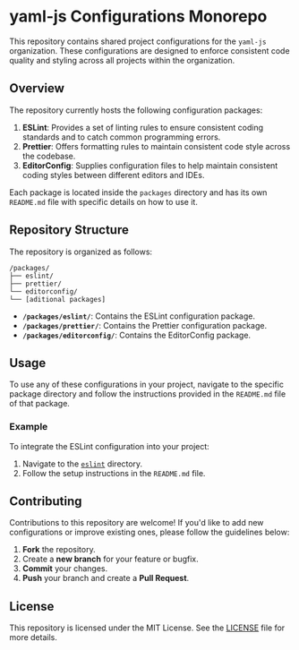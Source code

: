 # yaml-js Configurations Monorepo

This repository contains shared project configurations for the `yaml-js` organization. These configurations are designed to enforce consistent code quality and styling across all projects within the organization.

## Overview

The repository currently hosts the following configuration packages:

1. **ESLint**: Provides a set of linting rules to ensure consistent coding standards and to catch common programming errors.
2. **Prettier**: Offers formatting rules to maintain consistent code style across the codebase.
3. **EditorConfig**: Supplies configuration files to help maintain consistent coding styles between different editors and IDEs.

Each package is located inside the `packages` directory and has its own `README.md` file with specific details on how to use it.

## Repository Structure

The repository is organized as follows:
```
/packages/
├── eslint/
├── prettier/
└── editorconfig/
└── [aditional packages]
```

- **`/packages/eslint/`**: Contains the ESLint configuration package.
- **`/packages/prettier/`**: Contains the Prettier configuration package.
- **`/packages/editorconfig/`**: Contains the EditorConfig package.

## Usage

To use any of these configurations in your project, navigate to the specific package directory and follow the instructions provided in the `README.md` file of that package.

### Example

To integrate the ESLint configuration into your project:

1. Navigate to the [`eslint`](./packages/eslint) directory.
2. Follow the setup instructions in the `README.md` file.

## Contributing

Contributions to this repository are welcome! If you'd like to add new configurations or improve existing ones, please follow the guidelines below:

1. **Fork** the repository.
2. Create a **new branch** for your feature or bugfix.
3. **Commit** your changes.
4. **Push** your branch and create a **Pull Request**.

## License

This repository is licensed under the MIT License. See the [LICENSE](./LICENSE) file for more details.